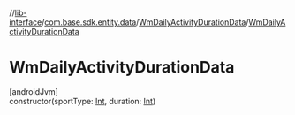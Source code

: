 //[lib-interface](../../../index.md)/[com.base.sdk.entity.data](../index.md)/[WmDailyActivityDurationData](index.md)/[WmDailyActivityDurationData](-wm-daily-activity-duration-data.md)

# WmDailyActivityDurationData

[androidJvm]\
constructor(sportType: [Int](https://kotlinlang.org/api/latest/jvm/stdlib/kotlin/-int/index.html), duration: [Int](https://kotlinlang.org/api/latest/jvm/stdlib/kotlin/-int/index.html))
